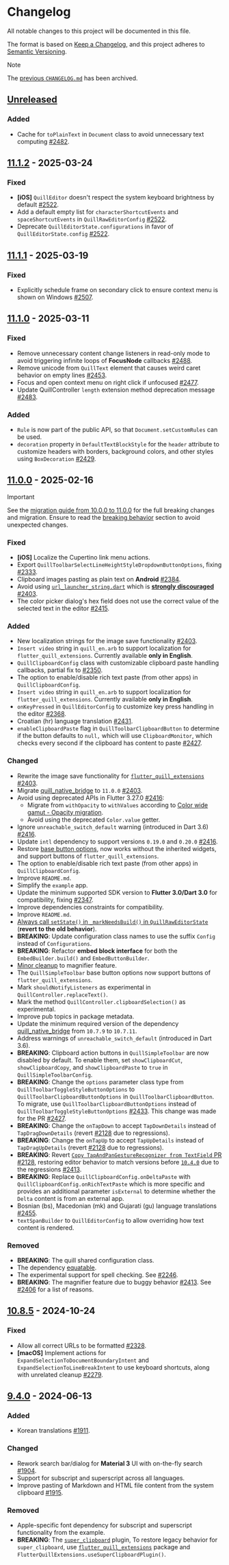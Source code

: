 # Changelog

All notable changes to this project will be documented in this file.

The format is based on [Keep a Changelog](https://keepachangelog.com/en/1.1.0/),
and this project adheres to [Semantic Versioning](https://semver.org/spec/v2.0.0.html).

> [!NOTE]
> The [previous `CHANGELOG.md`](https://github.com/singerdmx/flutter-quill/blob/master/doc/OLD_CHANGELOG.md) has been archived.

## [Unreleased]

### Added 

- Cache for `toPlainText` in `Document` class to avoid unnecessary text computing [#2482](https://github.com/singerdmx/flutter-quill/pull/2482).

## [11.1.2] - 2025-03-24

### Fixed

- **[iOS]** `QuillEditor` doesn't respect the system keyboard brightness by default [#2522](https://github.com/singerdmx/flutter-quill/pull/2522).
- Add a default empty list for `characterShortcutEvents` and `spaceShortcutEvents` in `QuillRawEditorConfig` [#2522](https://github.com/singerdmx/flutter-quill/pull/2522).
- Deprecate `QuillEditorState.configurations` in favor of `QuillEditorState.config` [#2522](https://github.com/singerdmx/flutter-quill/pull/2522).

## [11.1.1] - 2025-03-19

### Fixed

 - Explicitly schedule frame on secondary click to ensure context menu is shown on Windows [#2507](https://github.com/singerdmx/flutter-quill/pull/2507).

## [11.1.0] - 2025-03-11

### Fixed

- Remove unnecessary content change listeners in read-only mode to avoid triggering infinite loops of **FocusNode** callbacks [#2488](https://github.com/singerdmx/flutter-quill/pull/2488).
- Remove unicode from `QuillText` element that causes weird caret behavior on empty lines [#2453](https://github.com/singerdmx/flutter-quill/pull/2453).
- Focus and open context menu on right click if unfocused [#2477](https://github.com/singerdmx/flutter-quill/pull/2477).
- Update QuillController `length` extension method deprecation message [#2483](https://github.com/singerdmx/flutter-quill/pull/2483).

### Added

- `Rule` is now part of the public API, so that `Document.setCustomRules` can be used.
- `decoration` property in `DefaultTextBlockStyle` for the `header` attribute to customize headers with borders, background colors, and other styles using `BoxDecoration` [#2429](https://github.com/singerdmx/flutter-quill/pull/2429).

## [11.0.0] - 2025-02-16

> [!IMPORTANT]
> See the [migration guide from 10.0.0 to 11.0.0](https://github.com/singerdmx/flutter-quill/blob/master/doc/migration/10_to_11.md) for the full breaking changes and migration. Ensure to read the [breaking behavior](https://github.com/singerdmx/flutter-quill/blob/master/doc/migration/10_to_11.md#-breaking-behavior) section to avoid unexpected changes.

### Fixed

- **[iOS]** Localize the Cupertino link menu actions.
- Export `QuillToolbarSelectLineHeightStyleDropdownButtonOptions`, fixing [#2333](https://github.com/singerdmx/flutter-quill/issues/2333).
- Clipboard images pasting as plain text on **Android** [#2384](https://github.com/singerdmx/flutter-quill/pull/2384).
- Avoid using [`url_launcher_string.dart`](https://pub.dev/documentation/url_launcher/latest/url_launcher_string/url_launcher_string-library.html) which is [**strongly discouraged**](https://pub.dev/packages/url_launcher#urls-not-handled-by-uri) [#2403](https://github.com/singerdmx/flutter-quill/pull/2403).
- The color picker dialog's hex field does not use the correct value of the selected text in the editor [#2415](https://github.com/singerdmx/flutter-quill/pull/2415).

### Added

- New localization strings for the image save functionality [#2403](https://github.com/singerdmx/flutter-quill/pull/2403).
- `Insert video` string in `quill_en.arb` to support localization for `flutter_quill_extensions`. Currently available **only in English**.
- `QuillClipboardConfig` class with customizable clipboard paste handling callbacks, partial fix to [#2350](https://github.com/singerdmx/flutter-quill/issues/2350).
- The option to enable/disable rich text paste (from other apps) in `QuillClipboardConfig`.
- `Insert video` string in `quill_en.arb` to support localization for `flutter_quill_extensions`. Currently available **only in English**.
- `onKeyPressed` in `QuillEditorConfig` to customize key press handling in the editor [#2368](https://github.com/singerdmx/flutter-quill/pull/2368).
- Croatian (hr) language translation [#2431](https://github.com/singerdmx/flutter-quill/pull/2431).
- `enableClipboardPaste` flag in `QuillToolbarClipboardButton` to determine if the button defaults to `null,` which will use `ClipboardMonitor`, which checks every second if the clipboard has content to paste [#2427](https://github.com/singerdmx/flutter-quill/pull/2427).

### Changed

- Rewrite the image save functionality for [`flutter_quill_extensions`](https://pub.dev/packages/flutter_quill_extensions) [#2403](https://github.com/singerdmx/flutter-quill/pull/2403).
- Migrate [quill_native_bridge](https://pub.dev/packages/quill_native_bridge) to `11.0.0` [#2403](https://github.com/singerdmx/flutter-quill/pull/2403).
- Avoid using deprecated APIs in Flutter 3.27.0 [#2416](https://github.com/singerdmx/flutter-quill/pull/2416):
    - Migrate from `withOpacity` to `withValues` according to [Color wide gamut - Opacity migration](https://docs.flutter.dev/release/breaking-changes/wide-gamut-framework#opacity).
    - Avoid using the deprecated `Color.value` getter.
- Ignore `unreachable_switch_default` warning (introduced in Dart 3.6) [#2416](https://github.com/singerdmx/flutter-quill/pull/2416).
- Update `intl` dependency to support versions `0.19.0` and `0.20.0` [#2416](https://github.com/singerdmx/flutter-quill/pull/2416).
- Restore [base button options](https://github.com/singerdmx/flutter-quill/pull/2338/commits/1f51935f1eaa229f01c4d14398708ab2d3bd05b0), now works without the inherited widgets, and support buttons of `flutter_quill_extensions`.
- The option to enable/disable rich text paste (from other apps) in `QuillClipboardConfig`.
- Improve `README.md`.
- Simplify the `example` app.
- Update the minimum supported SDK version to **Flutter 3.0/Dart 3.0** for compatibility, fixing [#2347](https://github.com/singerdmx/flutter-quill/issues/2347).
- Improve dependencies constraints for compatibility.
- Improve `README.md`.
- [Always call `setState()` in `_markNeedsBuild()` in `QuillRawEditorState`](https://github.com/singerdmx/flutter-quill/pull/2338/commits/a127628214c23bb4a7a3b0cdc644fefb21eee738) (**revert to the old behavior**).
- **BREAKING**: Update configuration class names to use the suffix `Config` instead of `Configurations`.
- **BREAKING**: Refactor **embed block interface** for both the `EmbedBuilder.build()` and `EmbedButtonBuilder`.
- [Minor cleanup](https://github.com/singerdmx/flutter-quill/pull/2338/commits/b739b700cbae9c3d4427e4966963d97cebf0a852) to magnifier feature.
- The `QuillSimpleToolbar` base button options now support buttons of `flutter_quill_extensions`.
- Mark `shouldNotifyListeners` as experimental in `QuillController.replaceText()`.
- Mark the method `QuillController.clipboardSelection()` as experimental.
- Improve pub topics in package metadata.
- Update the minimum required version of the dependency [quill_native_bridge](https://pub.dev/packages/quill_native_bridge) from `10.7.9` to `10.7.11`.
- Address warnings of `unreachable_switch_default` (introduced in Dart 3.6).
- **BREAKING**: Clipboard action buttons in `QuillSimpleToolbar` are now disabled by default. To enable them, set `showClipboardCut`, `showClipboardCopy`, and `showClipboardPaste` to `true` in `QuillSimpleToolbarConfig`.
- **BREAKING**: Change the `options` parameter class type from `QuillToolbarToggleStyleButtonOptions` to `QuillToolbarClipboardButtonOptions` in `QuillToolbarClipboardButton`. To migrate, use `QuillToolbarClipboardButtonOptions` instead of `QuillToolbarToggleStyleButtonOptions` [#2433](https://github.com/singerdmx/flutter-quill/pull/2433). This change was made for the PR [#2427](https://github.com/singerdmx/flutter-quill/pull/2427).
- **BREAKING**: Change the `onTapDown` to accept `TapDownDetails` instead of `TapDragDownDetails` (revert [#2128](https://github.com/singerdmx/flutter-quill/pull/2128/files#diff-49ca9b0fdd0d380a06b34d5aed7674bbfb27fede500831b3e1279615a9edd06dL259-L261) due to regressions).
- **BREAKING**: Change the `onTapUp` to accept `TapUpDetails` instead of `TapDragUpDetails` (revert [#2128](https://github.com/singerdmx/flutter-quill/pull/2128/files#diff-49ca9b0fdd0d380a06b34d5aed7674bbfb27fede500831b3e1279615a9edd06dL263-L265) due to regressions).
- **BREAKING**: Revert [`Copy TapAndPanGestureRecognizer from TextField` PR #2128](https://github.com/singerdmx/flutter-quill/pull/2128), restoring editor behavior to match versions before [`10.4.0`](https://pub.dev/packages/flutter_quill/changelog#1040) due to the regressions [#2413](https://github.com/singerdmx/flutter-quill/pull/2413).
- **BREAKING**: Replace `QuillClipboardConfig.onDeltaPaste` with `QuillClipboardConfig.onRichTextPaste` which is more specific and provides an additional parameter `isExternal` to determine whether the `Delta` content is from an external app.
- Bosnian (bs), Macedonian (mk) and Gujarati (gu) language translations [#2455](https://github.com/singerdmx/flutter-quill/pull/2455).
- `textSpanBuilder` to `QuillEditorConfig` to allow overriding how text content is rendered.

### Removed

- **BREAKING**: The quill shared configuration class.
- The dependency [equatable](https://pub.dev/packages/equatable).
- The experimental support for spell checking. See [#2246](https://github.com/singerdmx/flutter-quill/issues/2246).
- **BREAKING**: The magnifier feature due to buggy behavior [#2413](https://github.com/singerdmx/flutter-quill/pull/2413). See [#2406](https://github.com/singerdmx/flutter-quill/issues/2406) for a list of reasons.

## [10.8.5] - 2024-10-24

### Fixed

- Allow all correct URLs to be formatted [#2328](https://github.com/singerdmx/flutter-quill/pull/2328).
- **[macOS]** Implement actions for `ExpandSelectionToDocumentBoundaryIntent` and `ExpandSelectionToLineBreakIntent` to use keyboard shortcuts, along with unrelated cleanup [#2279](https://github.com/singerdmx/flutter-quill/pull/2279).

## [9.4.0] - 2024-06-13

### Added

- Korean translations [#1911](https://github.com/singerdmx/flutter-quill/pull/1911).

### Changed

- Rework search bar/dialog for **Material 3** UI with on-the-fly search [#1904](https://github.com/singerdmx/flutter-quill/pull/1904).
- Support for subscript and superscript across all languages.
- Improve pasting of Markdown and HTML file content from the system clipboard [#1915](https://github.com/singerdmx/flutter-quill/pull/1915).

### Removed

- Apple-specific font dependency for subscript and superscript functionality from the example.
- **BREAKING**: The [`super_clipboard`](https://pub.dev/packages/super_clipboard) plugin, To restore legacy behavior for `super_clipboard`, use [`flutter_quill_extensions`](https://pub.dev/packages/flutter_quill_extensions) package and `FlutterQuillExtensions.useSuperClipboardPlugin()`.

[unreleased]: https://github.com/singerdmx/flutter-quill/compare/v11.1.2...HEAD
[11.1.2]: https://github.com/singerdmx/flutter-quill/compare/v10.0.0...v11.1.2
[11.1.1]: https://github.com/singerdmx/flutter-quill/compare/v10.0.0...v11.1.1
[11.1.0]: https://github.com/singerdmx/flutter-quill/compare/v10.0.0...v11.1.0
[11.0.0]: https://github.com/singerdmx/flutter-quill/compare/v10.0.0...v11.0.0
[10.8.5]: https://github.com/singerdmx/flutter-quill/compare/v9.4.0...v10.8.5
[9.4.0]: https://github.com/singerdmx/flutter-quill/releases/tag/v9.4.0
